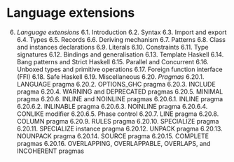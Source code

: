 # Language extensions

6. *Language extensions*
  6.1. Introduction
  6.2. Syntax
  6.3. Import and export
  6.4. Types
  6.5. Records
  6.6. Deriving mechanism
  6.7. Patterns
  6.8. Class and instances declarations
  6.9. Literals
  6.10. Constraints
  6.11. Type signatures
  6.12. Bindings and generalisation
  6.13. Template Haskell
  6.14. Bang patterns and Strict Haskell
  6.15. Parallel and Concurrent
  6.16. Unboxed types and primitive operations
  6.17. Foreign function interface (FFI)
  6.18. Safe Haskell
  6.19. Miscellaneous
  6.20. *Pragmas*
    6.20.1. LANGUAGE pragma
    6.20.2. OPTIONS_GHC pragma
    6.20.3. INCLUDE pragma
    6.20.4. WARNING and DEPRECATED pragmas
    6.20.5. MINIMAL pragma
    6.20.6. INLINE and NOINLINE pragmas
      6.20.6.1. INLINE pragma
      6.20.6.2. INLINABLE pragma
      6.20.6.3. NOINLINE pragma
      6.20.6.4. CONLIKE modifier
      6.20.6.5. Phase control
    6.20.7. LINE pragma
    6.20.8. COLUMN pragma
    6.20.9. RULES pragma
    6.20.10. SPECIALIZE pragma
    6.20.11. SPECIALIZE instance pragma
    6.20.12. UNPACK pragma
    6.20.13. NOUNPACK pragma
    6.20.14. SOURCE pragma
    6.20.15. COMPLETE pragmas
    6.20.16. OVERLAPPING, OVERLAPPABLE, OVERLAPS, and INCOHERENT pragmas
